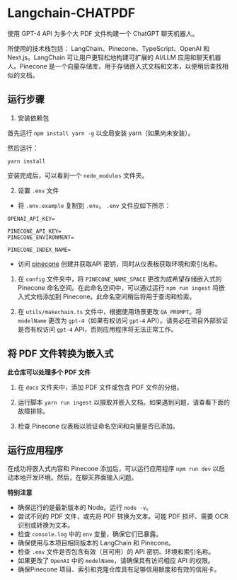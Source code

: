 # Langchain-CHATPDF

使用 GPT-4 API 为多个大 PDF 文件构建一个 ChatGPT 聊天机器人。

所使用的技术栈包括： LangChain、Pinecone、TypeScript、OpenAI 和 Next.js。LangChain 可让用户更轻松地构建可扩展的 AI/LLM 应用和聊天机器人。Pinecone 是一个向量存储库，用于存储嵌入式文档和文本，以便稍后查找相似的文档。



## 运行步骤


1. 安装依赖包

首先运行 `npm install yarn -g` 以全局安装 yarn（如果尚未安装）。

然后运行：

```
yarn install
```

安装完成后，可以看到一个 `node_modules` 文件夹。

2. 设置 `.env` 文件

- 将 `.env.example` 复制到 `.env`。
   `.env` 文件应如下所示：

```
OPENAI_API_KEY=

PINECONE_API_KEY=
PINECONE_ENVIRONMENT=

PINECONE_INDEX_NAME=
```

- 访问 [pinecone](https://pinecone.io/) 创建并获取API 密钥，同时从仪表板获取环境和索引名称。

1. 在 `config` 文件夹中，将 `PINECONE_NAME_SPACE` 更改为成希望存储嵌入式的 Pinecone 命名空间。在此命名空间中，可以通过运行 `npm run ingest` 将嵌入式文档添加到 Pinecone。此命名空间稍后将用于查询和检索。

2. 在 `utils/makechain.ts` 文件中，根据使用场景更改 `QA_PROMPT`。将 `modelName` 更改为 `gpt-4`（如果有权访问 `gpt-4` API）。请务必在项目外部验证是否有权访问 `gpt-4` API，否则应用程序将无法正常工作。

## 将 PDF 文件转换为嵌入式

**此仓库可以处理多个 PDF 文件**

1. 在 `docs` 文件夹中，添加 PDF 文件或包含 PDF 文件的分组。

2. 运行脚本 `yarn run ingest` 以摄取并嵌入文档。如果遇到问题，请查看下面的故障排除。

3. 检查 Pinecone 仪表板以验证命名空间和向量是否已添加。

## 运行应用程序

在成功将嵌入式内容和 Pinecone 添加后，可以运行应用程序 `npm run dev` 以启动本地开发环境。然后，在聊天界面输入问题。

**特别注意**

- 确保运行的是最新版本的 Node。运行 `node -v`。
- 尝试不同的 PDF 文件，或先将 PDF 转换为文本。可能 PDF 损坏、需要 OCR 识别或转换为文本。
- 检查 `console.log` 中的 `env` 变量，确保它们已暴露。
- 确保使用与本项目相同版本的 LangChain 和 Pinecone。
- 检查 `.env` 文件是否包含有效（且可用）的 API 密钥、环境和索引名称。
- 如果更改了 `OpenAI` 中的 `modelName`，请确保具有访问相应 API 的权限。
- 确保Pinecone 项目、索引和克隆仓库具有足够信用额度和有效的信用卡。









